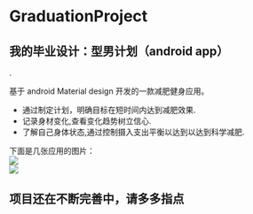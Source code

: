 # GraduationProject
## 我的毕业设计：型男计划（android app）
   .
   
  基于 android Material design 开发的一款减肥健身应用。    
  
  *   通过制定计划，明确目标在短时间内达到减肥效果.
*   记录身材变化,查看变化趋势树立信心.
*   了解自己身体状态,通过控制摄入支出平衡以达到以达到科学减肥.  
    
   下面是几张应用的图片：  
   ![](http://ww3.sinaimg.cn/large/81eeb0fcjw1f2qn7qp58jj20u4102ahb.jpg)  
   ![](http://ww2.sinaimg.cn/large/81eeb0fcjw1f2qn8cwdx2j20uc0im41j.jpg)
  
    
##   项目还在不断完善中，请多多指点